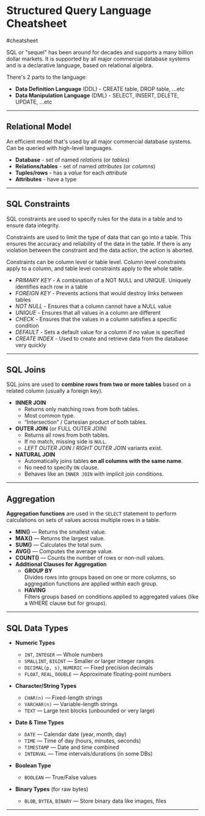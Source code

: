 # Structured Query Language Cheatsheet

#cheatsheet

SQL or "sequel" has been around for decades and supports a many billion dollar markets.
It is supported by all major commercial database systems and is a declarative language, based on relational algebra.

There's 2 parts to the language:

- **Data Definition Language** (DDL) - CREATE table, DROP table, ...etc
- **Data Manipulation Language** (DML) - SELECT, INSERT, DELETE, UPDATE, ...etc

---
## Relational Model

An efficient model that's used by all major commercial database systems. Can be queried with high-level languages.

- **Database** - set of named *relations* (or *tables*)
- **Relations/tables** - set of named *attributes* (or *columns*)
- **Tuples/rows** - has a *value* for each *attribute*
- **Attributes** - have a type

---
## SQL Constraints

SQL constraints are used to specify rules for the data in a table and to ensure data integrity.

Constraints are used to limit the type of data that can go into a table. This ensures the accuracy and reliability of the data in the table. If there is any violation between the constraint and the data action, the action is aborted.

Constraints can be column level or table level. Column level constraints apply to a column, and table level constraints apply to the whole table.

- _PRIMARY KEY_ - A combination of a NOT NULL and UNIQUE. Uniquely identifies each row in a table
- _FOREIGN KEY_ - Prevents actions that would destroy links between tables
- _NOT NULL_ - Ensures that a column cannot have a NULL value
- _UNIQUE_ - Ensures that all values in a column are different
- _CHECK_ - Ensures that the values in a column satisfies a specific condition
- _DEFAULT_ - Sets a default value for a column if no value is specified
- _CREATE INDEX_ - Used to create and retrieve data from the database very quickly

---
## SQL Joins

SQL joins are used to **combine rows from two or more tables** based on a related column (usually a foreign key).

- **INNER JOIN**
  - Returns only matching rows from both tables.
  - Most common type.
  - “Intersection” / Cartesian product of both tables.
- **OUTER JOIN** (or FULL OUTER JOIN)
  - Returns all rows from both tables.
  - If no match, missing side is `NULL`.
  - *LEFT OUTER JOIN* / *RIGHT OUTER JOIN* variants exist.
- **NATURAL JOIN**
  - Automatically joins tables **on all columns with the same name**.
  - No need to specify `ON` clause.
  - Behaves like an `INNER JOIN` with implicit join conditions.

---
## Aggregation

**Aggregation functions** are used in the `SELECT` statement to perform calculations on sets of values across multiple rows in a table.

- **MIN()** — Returns the smallest value.
- **MAX()** — Returns the largest value.
- **SUM()** — Calculates the total sum.
- **AVG()** — Computes the average value.
- **COUNT()** — Counts the number of rows or non-null values.
- **Additional Clauses for Aggregation**
	- **GROUP BY**  
	  Divides rows into groups based on one or more columns, so aggregation functions are applied within each group.
	- **HAVING**  
	  Filters groups based on conditions applied to aggregated values (like a WHERE clause but for groups).

---
## SQL Data Types

- **Numeric Types**  
  - `INT`, `INTEGER` — Whole numbers  
  - `SMALLINT`, `BIGINT` — Smaller or larger integer ranges  
  - `DECIMAL(p, s)`, `NUMERIC` — Fixed precision decimals  
  - `FLOAT`, `REAL`, `DOUBLE` — Approximate floating-point numbers

- **Character/String Types**  
  - `CHAR(n)` — Fixed-length strings  
  - `VARCHAR(n)` — Variable-length strings  
  - `TEXT` — Large text blocks (unbounded or very large)

- **Date & Time Types**  
  - `DATE` — Calendar date (year, month, day)  
  - `TIME` — Time of day (hours, minutes, seconds)  
  - `TIMESTAMP` — Date and time combined  
  - `INTERVAL` — Time intervals/durations (in some DBs)

- **Boolean Type**  
  - `BOOLEAN` — True/False values

- **Binary Types** (for raw bytes)  
  - `BLOB`, `BYTEA`, `BINARY` — Store binary data like images, files

---